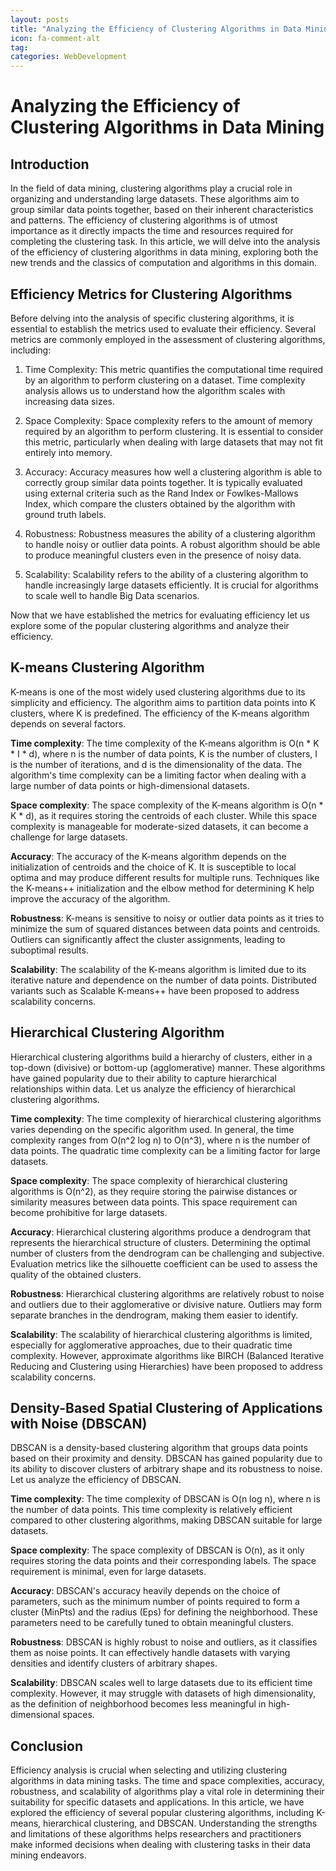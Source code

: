```yaml
---
layout: posts
title: "Analyzing the Efficiency of Clustering Algorithms in Data Mining"
icon: fa-comment-alt
tag:      
categories: WebDevelopment
---
```



# Analyzing the Efficiency of Clustering Algorithms in Data Mining

## Introduction

In the field of data mining, clustering algorithms play a crucial role in organizing and understanding large datasets. These algorithms aim to group similar data points together, based on their inherent characteristics and patterns. The efficiency of clustering algorithms is of utmost importance as it directly impacts the time and resources required for completing the clustering task. In this article, we will delve into the analysis of the efficiency of clustering algorithms in data mining, exploring both the new trends and the classics of computation and algorithms in this domain.

## Efficiency Metrics for Clustering Algorithms

Before delving into the analysis of specific clustering algorithms, it is essential to establish the metrics used to evaluate their efficiency. Several metrics are commonly employed in the assessment of clustering algorithms, including:

1. Time Complexity: This metric quantifies the computational time required by an algorithm to perform clustering on a dataset. Time complexity analysis allows us to understand how the algorithm scales with increasing data sizes.

2. Space Complexity: Space complexity refers to the amount of memory required by an algorithm to perform clustering. It is essential to consider this metric, particularly when dealing with large datasets that may not fit entirely into memory.

3. Accuracy: Accuracy measures how well a clustering algorithm is able to correctly group similar data points together. It is typically evaluated using external criteria such as the Rand Index or Fowlkes-Mallows Index, which compare the clusters obtained by the algorithm with ground truth labels.

4. Robustness: Robustness measures the ability of a clustering algorithm to handle noisy or outlier data points. A robust algorithm should be able to produce meaningful clusters even in the presence of noisy data.

5. Scalability: Scalability refers to the ability of a clustering algorithm to handle increasingly large datasets efficiently. It is crucial for algorithms to scale well to handle Big Data scenarios.

Now that we have established the metrics for evaluating efficiency let us explore some of the popular clustering algorithms and analyze their efficiency.

## K-means Clustering Algorithm

K-means is one of the most widely used clustering algorithms due to its simplicity and efficiency. The algorithm aims to partition data points into K clusters, where K is predefined. The efficiency of the K-means algorithm depends on several factors.

**Time complexity**: The time complexity of the K-means algorithm is O(n * K * I * d), where n is the number of data points, K is the number of clusters, I is the number of iterations, and d is the dimensionality of the data. The algorithm's time complexity can be a limiting factor when dealing with a large number of data points or high-dimensional datasets.

**Space complexity**: The space complexity of the K-means algorithm is O(n * K * d), as it requires storing the centroids of each cluster. While this space complexity is manageable for moderate-sized datasets, it can become a challenge for large datasets.

**Accuracy**: The accuracy of the K-means algorithm depends on the initialization of centroids and the choice of K. It is susceptible to local optima and may produce different results for multiple runs. Techniques like the K-means++ initialization and the elbow method for determining K help improve the accuracy of the algorithm.

**Robustness**: K-means is sensitive to noisy or outlier data points as it tries to minimize the sum of squared distances between data points and centroids. Outliers can significantly affect the cluster assignments, leading to suboptimal results.

**Scalability**: The scalability of the K-means algorithm is limited due to its iterative nature and dependence on the number of data points. Distributed variants such as Scalable K-means++ have been proposed to address scalability concerns.

## Hierarchical Clustering Algorithm

Hierarchical clustering algorithms build a hierarchy of clusters, either in a top-down (divisive) or bottom-up (agglomerative) manner. These algorithms have gained popularity due to their ability to capture hierarchical relationships within data. Let us analyze the efficiency of hierarchical clustering algorithms.

**Time complexity**: The time complexity of hierarchical clustering algorithms varies depending on the specific algorithm used. In general, the time complexity ranges from O(n^2 log n) to O(n^3), where n is the number of data points. The quadratic time complexity can be a limiting factor for large datasets.

**Space complexity**: The space complexity of hierarchical clustering algorithms is O(n^2), as they require storing the pairwise distances or similarity measures between data points. This space requirement can become prohibitive for large datasets.

**Accuracy**: Hierarchical clustering algorithms produce a dendrogram that represents the hierarchical structure of clusters. Determining the optimal number of clusters from the dendrogram can be challenging and subjective. Evaluation metrics like the silhouette coefficient can be used to assess the quality of the obtained clusters.

**Robustness**: Hierarchical clustering algorithms are relatively robust to noise and outliers due to their agglomerative or divisive nature. Outliers may form separate branches in the dendrogram, making them easier to identify.

**Scalability**: The scalability of hierarchical clustering algorithms is limited, especially for agglomerative approaches, due to their quadratic time complexity. However, approximate algorithms like BIRCH (Balanced Iterative Reducing and Clustering using Hierarchies) have been proposed to address scalability concerns.

## Density-Based Spatial Clustering of Applications with Noise (DBSCAN)

DBSCAN is a density-based clustering algorithm that groups data points based on their proximity and density. DBSCAN has gained popularity due to its ability to discover clusters of arbitrary shape and its robustness to noise. Let us analyze the efficiency of DBSCAN.

**Time complexity**: The time complexity of DBSCAN is O(n log n), where n is the number of data points. This time complexity is relatively efficient compared to other clustering algorithms, making DBSCAN suitable for large datasets.

**Space complexity**: The space complexity of DBSCAN is O(n), as it only requires storing the data points and their corresponding labels. The space requirement is minimal, even for large datasets.

**Accuracy**: DBSCAN's accuracy heavily depends on the choice of parameters, such as the minimum number of points required to form a cluster (MinPts) and the radius (Eps) for defining the neighborhood. These parameters need to be carefully tuned to obtain meaningful clusters.

**Robustness**: DBSCAN is highly robust to noise and outliers, as it classifies them as noise points. It can effectively handle datasets with varying densities and identify clusters of arbitrary shapes.

**Scalability**: DBSCAN scales well to large datasets due to its efficient time complexity. However, it may struggle with datasets of high dimensionality, as the definition of neighborhood becomes less meaningful in high-dimensional spaces.

## Conclusion

Efficiency analysis is crucial when selecting and utilizing clustering algorithms in data mining tasks. The time and space complexities, accuracy, robustness, and scalability of algorithms play a vital role in determining their suitability for specific datasets and applications. In this article, we have explored the efficiency of several popular clustering algorithms, including K-means, hierarchical clustering, and DBSCAN. Understanding the strengths and limitations of these algorithms helps researchers and practitioners make informed decisions when dealing with clustering tasks in their data mining endeavors.